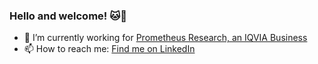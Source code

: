 ### Hello and welcome! 🐱🐛

- 🔭 I’m currently working for [Prometheus Research, an IQVIA Business](https://www.prometheusresearch.com/)
- 📫 How to reach me: [Find me on LinkedIn](https://www.linkedin.com/in/konstantin-ryzhov/)

<!--
- 🌱 I’m currently learning ...
- 👯 I’m looking to collaborate on ...
- 🤔 I’m looking for help with ...
- 💬 Ask me about ...
- 😄 Pronouns: ...
- ⚡ Fun fact: ...
-->
